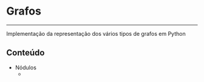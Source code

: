 <h1>Grafos</h1>
<hr>
<p>Implementação da representação dos vários tipos de grafos em Python</p>
<h2>Conteúdo</h2>
<ul>
	<li>Nódulos
		<ul>
			<li></li>
		</ul>
	</li>
</ul>